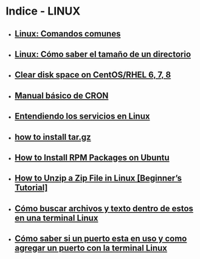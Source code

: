# Indice - LINUX
- ## [Linux: Comandos comunes](common-commands.md)
- ## [Linux: Cómo saber el tamaño de un directorio](files-size.md)
- ## [Clear disk space on CentOS/RHEL 6, 7, 8](centos-clear-cache.md)
- ## [Manual básico de CRON](cron.md)
- ## [Entendiendo los servicios en Linux](service.md)
- ## [how to install tar.gz](install-targz.md)
- ## [How to Install RPM Packages on Ubuntu](install-rpm-package.md)
- ## [How to Unzip a Zip File in Linux [Beginner’s Tutorial]](unzip.md)
- ## [Cómo buscar archivos y texto dentro de estos en una terminal Linux](buscar-texto-archivos.md)
- ## [Cómo saber si un puerto esta en uso y como agregar un puerto con la terminal Linux](port-use-add-port.md)

